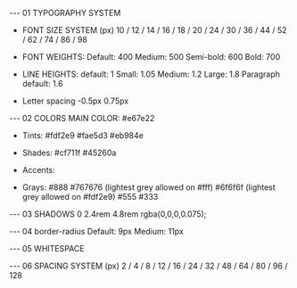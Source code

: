 --- 01 TYPOGRAPHY SYSTEM
- FONT SIZE SYSTEM (px)
10 / 12 / 14 / 16 / 18 / 20 / 24 / 30 / 36 / 44 / 52 / 62 / 74 / 86 / 98

- FONT WEIGHTS:
Default: 400
Medium: 500
Semi-bold: 600
Bold: 700

- LINE HEIGHTS:
default: 1
Small: 1.05
Medium: 1.2
Large: 1.8
Paragraph default: 1.6

- Letter spacing
-0.5px
0.75px

--- 02 COLORS
MAIN COLOR: #e67e22
- Tints: 
#fdf2e9
#fae5d3
#eb984e

- Shades:
#cf711f
#45260a

- Accents:
- Grays:
#888
#767676 (lightest grey allowed on #fff)
#6f6f6f (lightest grey allowed on #fdf2e9)
#555
#333

--- 03 SHADOWS
0 2.4rem 4.8rem rgba(0,0,0,0.075);


--- 04 border-radius
Default: 9px
Medium: 11px

--- 05 WHITESPACE

--- 06 SPACING SYSTEM (px)
2 / 4 / 8 / 12 / 16 / 24 / 32 / 48 / 64 / 80 / 96 / 128